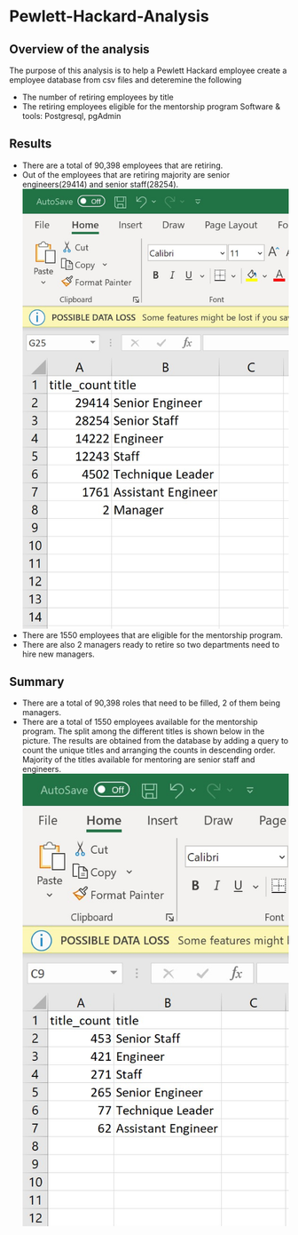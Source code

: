 # Pewlett-Hackard-Analysis
## Overview of the analysis
The purpose of this analysis is to help a Pewlett Hackard employee create a employee database from csv files and deteremine the following
 - The number of retiring employees by title
 - The retiring employees eligible for the mentorship program
Software & tools: Postgresql, pgAdmin

## Results
- There are a total of 90,398 employees that are retiring.
- Out of the employees that are retiring majority are senior engineers(29414) and senior staff(28254).
![image](https://github.com/vijayabme/Pewlett-Hackard-Analysis/blob/main/data/retiring_titles.png)
- There are 1550 employees that are eligible for the mentorship program.
- There are also 2 managers ready to retire so two departments need to hire new managers.

## Summary
- There are a total of 90,398 roles that need to be filled, 2 of them being managers.
- There are a total of 1550 employees available for the mentorship program. The split among the different titles is shown below in the picture. The results are obtained from the database by adding a query to count the unique titles and arranging the counts in descending order. Majority of the titles available for mentoring are senior staff and engineers.
![image](https://github.com/vijayabme/Pewlett-Hackard-Analysis/blob/main/data/mentorship_titles.png)

